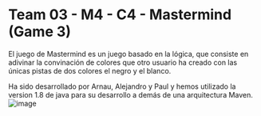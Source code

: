 # Team 03 - M4 - C4 - Mastermind (Game 3)
El juego de Mastermind es un juego basado en la lógica, que consiste en adivinar la convinación de colores que otro usuario ha creado con las únicas pistas de dos colores el negro y el blanco.



Ha sido desarrollado por Arnau, Alejandro y Paul y hemos utilizado la version 1.8 de java para su desarrollo a demás de una arquitectura Maven.
![image](https://user-images.githubusercontent.com/62121921/229716044-4ce66281-0c3e-4e11-aaa6-f466a2b4bbe3.png)
